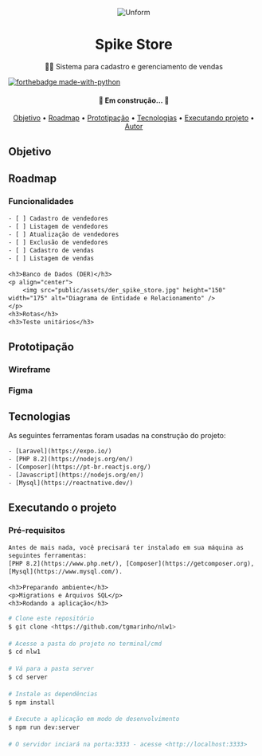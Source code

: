 <p align="center">
    <img src="https://storage.googleapis.com/golden-wind/unform/unform.svg" height="150" width="175" alt="Unform" />
</p>

<h1 align="center">Spike Store</h1>
<p align="center">🛒🌵 Sistema para cadastro e gerenciamento de vendas</p>

[![forthebadge made-with-python](http://ForTheBadge.com/images/badges/made-with-python.svg)](https://www.python.org/)

<h4 align="center"> 🚧  Em construção...  🚧</h4>

<p align="center">
    <a href="#objetivo">Objetivo</a> •
    <a href="#roadmap">Roadmap</a> •
    <a href="#prototipacao">Prototipação</a> •
    <a href="#tecnologias">Tecnologias</a> •
    <a href="#executando_projeto">Executando projeto</a> •
    <a href="#autor">Autor</a>
</p>

<div id="objetivo">
    <h2>Objetivo</h2>
    <p></p>
</div>
<div id="roadmap">
    <h2>Roadmap</h2>
    <h3>Funcionalidades</h3>

    - [ ] Cadastro de vendedores
    - [ ] Listagem de vendedores
    - [ ] Atualização de vendedores
    - [ ] Exclusão de vendedores
    - [ ] Cadastro de vendas
    - [ ] Listagem de vendas

    <h3>Banco de Dados (DER)</h3> 
    <p align="center">
        <img src="public/assets/der_spike_store.jpg" height="150" width="175" alt="Diagrama de Entidade e Relacionamento" />
    </p>
    <h3>Rotas</h3>
    <h3>Teste unitários</h3>

</div>
<div id="prototipacao">
    <h2>Prototipação</h2>
    <h3>Wireframe</h3>
    <h3>Figma</h3>
</div>
<div id="tecnologias">
    <h2>Tecnologias</h2>
    As seguintes ferramentas foram usadas na construção do projeto:

    - [Laravel](https://expo.io/)
    - [PHP 8.2](https://nodejs.org/en/)
    - [Composer](https://pt-br.reactjs.org/)
    - [Javascript](https://nodejs.org/en/)
    - [Mysql](https://reactnative.dev/)

</div>
<div id="executando_projeto">
    <h2>Executando o projeto</h2>
    <h3>Pré-requisitos</h3>

    Antes de mais nada, você precisará ter instalado em sua máquina as seguintes ferramentas:
    [PHP 8.2](https://www.php.net/), [Composer](https://getcomposer.org), [Mysql](https://www.mysql.com/).

    <h3>Preparando ambiente</h3>
    <p>Migrations e Arquivos SQL</p>
    <h3>Rodando a aplicação</h3>

```bash
# Clone este repositório
$ git clone <https://github.com/tgmarinho/nlw1>

# Acesse a pasta do projeto no terminal/cmd
$ cd nlw1

# Vá para a pasta server
$ cd server

# Instale as dependências
$ npm install

# Execute a aplicação em modo de desenvolvimento
$ npm run dev:server

# O servidor inciará na porta:3333 - acesse <http://localhost:3333>
```
</div>
<div id="autor"></div>